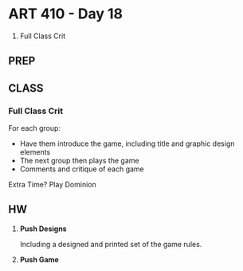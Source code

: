 ART 410 - Day 18
=======================================

1. Full Class Crit


PREP
---------------------------------------



CLASS
---------------------------------------

### Full Class Crit 

For each group:

- Have them introduce the game, including title and graphic design elements
- The next group then plays the game
- Comments and critique of each game


Extra Time? Play Dominion







HW
---------------------------------------


1. **Push Designs**

	Including a designed and printed set of the game rules.


2. **Push Game**


